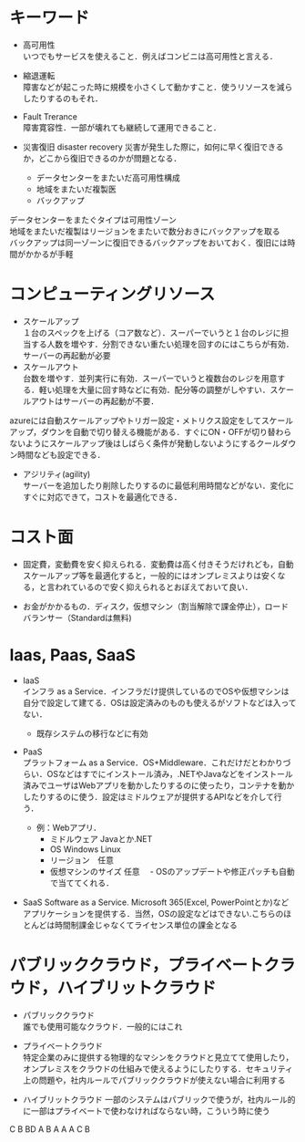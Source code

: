 

# キーワード
- 高可用性  
いつでもサービスを使えること．例えばコンビニは高可用性と言える．

- 縮退運転  
障害などが起こった時に規模を小さくして動かすこと．使うリソースを減らしたりするのもそれ．

- Fault Trerance  
障害寛容性．一部が壊れても継続して運用できること．

- 災害復旧 disaster recovery
災害が発生した際に，如何に早く復旧できるか，どこから復旧できるのかが問題となる．  
    - データセンターをまたいだ高可用性構成
    - 地域をまたいだ複製医
    - バックアップ

データセンターをまたぐタイプは可用性ゾーン  
地域をまたいだ複製はリージョンをまたいで数分おきにバックアップを取る  
バックアップは同一ゾーンに復旧できるバックアップをおいておく．復旧には時間がかかるが手軽

# コンピューティングリソース
- スケールアップ  
１台のスペックを上げる（コア数など）．スーパーでいうと１台のレジに担当する人数を増やす．分割できない重たい処理を回すのにはこちらが有効．サーバーの再起動が必要
- スケールアウト  
台数を増やす．並列実行に有効．スーパーでいうと複数台のレジを用意する．軽い処理を大量に回す時などに有効．配分等の調整がしやすい．スケールアウトはサーバーの再起動が不要．

azureには自動スケールアップやトリガー設定・メトリクス設定をしてスケールアップ，ダウンを自動で切り替える機能がある．すぐにON・OFFが切り替わらないようにスケールアップ後はしばらく条件が発動しないようにするクールダウン時間なども設定できる．

- アジリティ(agility)  
サーバーを追加したり削除したりするのに最低利用時間などがない．変化にすぐに対応できて，コストを最適化できる．


# コスト面
- 固定費，変動費を安く抑えられる．変動費は高く付きそうだけれども，自動スケールアップ等を最適化すると，一般的にはオンプレミスよりは安くなる，と言われているので安く抑えられるとおぼえておいて良い．  

- お金がかかるもの．ディスク，仮想マシン（割当解除で課金停止），ロードバランサー（Standardは無料)

# Iaas, Paas, SaaS
- IaaS  
インフラ as a Service．インフラだけ提供しているのでOSや仮想マシンは自分で設定して建てる．OSは設定済みのものも使えるがソフトなどは入ってない．
  - 既存システムの移行などに有効
- PaaS  
プラットフォーム as a Service．OS+Middleware．これだけだとわかりづらい．OSなどはすでにインストール済み，.NETやJavaなどをインストール済みでユーザはWebアプリを動かしたりするのに使ったり，コンテナを動かしたりするのに使う．設定はミドルウェアが提供するAPIなどを介して行う．
  - 例：Webアプリ．
      - ミドルウェア  Javaとか.NET
      - OS Windows Linux
      - リージョン　任意
      - 仮想マシンのサイズ  任意
　- OSのアップデートや修正パッチも自動で当ててくれる．

- SaaS
Software as a Service. Microsoft 365(Excel, PowerPointとか)などアプリケーションを提供する．当然，OSの設定などはできない.こちらのほとんどは時間制課金じゃなくてライセンス単位の課金となる

# パブリッククラウド，プライベートクラウド，ハイブリットクラウド
- パブリッククラウド  
誰でも使用可能なクラウド．一般的にはこれ

- プライベートクラウド  
特定企業のみに提供する物理的なマシンをクラウドと見立てて使用したり，オンプレミスをクラウドの仕組みで使えるようにしたりする．セキュリティ上の問題や，社内ルールでパブリッククラウドが使えない場合に利用する

- ハイブリットクラウド
一部のシステムはパブリックで使うが，社内ルール的に一部はプライベートで使わなければならない時，こういう時に使う

C
B
BD
A
B
A
A
A
C
B


